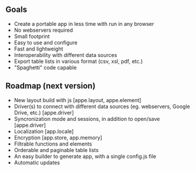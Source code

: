 

## Goals

- Create a portable app in less time with run in any browser
- No webservers required
- Small footprint
- Easy to use and configure
- Fast and lightweight
- Interoperability with different data sources
- Export table lists in various format (csv, xsl, pdf, etc.)
- "Spaghetti" code capable


## Roadmap (next version)

- New layout build with js [appe.layout, appe.element]
- Driver(s) to connect with different data sources (eg. webservers, Google Drive, etc.) [appe.driver]
- Syncronization mode and sessions, in addition to open/save [appe.driver]
- Localization [app.locale]
- Encryption [app.store, app.memory]
- Filtrable functions and elements
- Orderable and paginable table lists
- An easy builder to generate app, with a single config.js file
- Automatic updates
